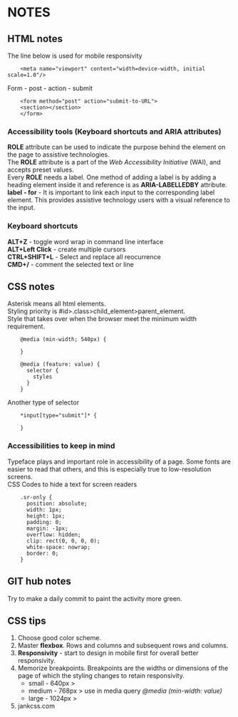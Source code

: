 # NOTES

## HTML notes

The line below is used for mobile responsivity

        <meta name="viewport" content="width=device-width, initial scale=1.0"/>

Form - post - action - submit

        <form method="post" action="submit-to-URL">
        <section></section>
        </form>

### Accessibility tools (Keyboard shortcuts and ARIA attributes)  

**ROLE** attribute can be used to indicate the purpose behind the element on the page to assistive technologies.  
The **ROLE** attribute is a part of the *Web Accessibility Initiative* (WAI), and accepts preset values.  
Every **ROLE** needs a label. One method of adding a label is by adding a heading element inside it and reference is as **ARIA-LABELLEDBY** attribute.  
**label - for** - It is important to link each input to the corresponding label element. This provides assistive technology users with a visual reference to the input.

### Keyboard shortcuts

**ALT+Z** - toggle word wrap in command line interface    
**ALT+Left Click** - create multiple cursors  
**CTRL+SHIFT+L** - Select and replace all reocurrence  
**CMD+/** - comment the selected text or line  


## CSS notes

Asterisk means all html elements.  
Styling priority is #id>.class>child_element>parent_element.  
Style that takes over when the browser meet the minimum width requirement.  

        @media (min-width; 540px) {

        }

        @media (feature: value) {
          selector {
            styles
          }
        }
        
Another type of selector 

        *input[type="submit"]* {
                
        }

### Accessibilities to keep in mind

Typeface plays and important role in accessibility of a page. Some fonts are easier to read that others, and this is especially true to low-resolution screens.  
CSS Codes to hide a text for screen readers

        .sr-only {
          position: absolute;
          width: 1px;
          height: 1px;
          padding: 0;
          margin: -1px;
          overflow: hidden;
          clip: rect(0, 0, 0, 0);
          white-space: nowrap;
          border: 0;
        }

## GIT hub notes

Try to make a daily commit to paint the activity more green.

## CSS tips

1. Choose good color scheme.  
2. Master **flexbox**. Rows and columns and subsequent rows and columns.  
3. **Responsivity** - start to design in mobile first for overall better responsivity.  
4. Memorize breakpoints. Breakpoints are the widths or dimensions of the page of which the styling  changes to retain responsivity.  
    - small - 640px     >
    - medium - 768px    > use in media query *@media (min-width: value)*
    - large - 1024px    >
5. jankcss.com

